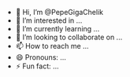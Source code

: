 - 👋 Hi, I’m @PepeGigaChelik
- 👀 I’m interested in ...
- 🌱 I’m currently learning ...
- 💞️ I’m looking to collaborate on ...
- 📫 How to reach me ...
- 😄 Pronouns: ...
- ⚡ Fun fact: ...

<!---
PepeGigaChelik/PepeGigaChelik is a ✨ special ✨ repository because its `README.md` (this file) appears on your GitHub profile.
You can click the Preview link to take a look at your changes.
--->
